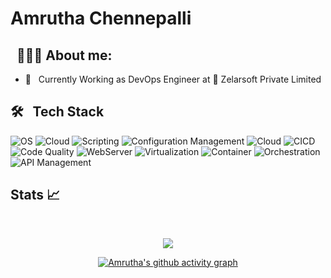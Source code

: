 # Amrutha Chennepalli 

## &nbsp; 👨🏻‍💻 About me:

- 🌱 &nbsp; Currently Working as DevOps Engineer at :office: Zelarsoft Private Limited




## 🛠 &nbsp; Tech Stack
![OS](https://img.shields.io/badge/Operating%20Systems-Linux%20%7C%20Windows%20%7C%20macOS-red)
![Cloud](https://img.shields.io/badge/Cloud%20Platform-AWS%20%7C%20Azure%20%7C%20GCP-blue)
![Scripting](https://img.shields.io/badge/Scripting-PowerShell%20%7C%20Bash/shell-scripting-lemon)
![Configuration Management](https://img.shields.io/badge/Configuration%20Management-Ansible%20%7C%20Terraform-purple)
![Cloud](https://img.shields.io/badge/IAC-Terraform%20%7C%20Pulumi-teal)
![CICD](https://img.shields.io/badge/CICD-Jenkins%20%7C%20GitOps%20%7C%20ArgoCD%20%7C%20FluxCD%20%7C%20RancherFleet-yellow)
![Code Quality](https://img.shields.io/badge/Code%20Analysis-SonarQube/Cloud-teal)
![WebServer](https://img.shields.io/badge/Webserver-Apache%20Server%20%7C%20Nginx-violet)
![Virtualization](https://img.shields.io/badge/Virtualization%20%7C%20VMWare-skyblue) 
![Container](https://img.shields.io/badge/Containerization-Docker-blue)
![Orchestration](https://img.shields.io/badge/Orchestration-Kubernetes%20%7C%20K3s%20%7C%20K3d%20%7C%20kind-magenta)
![API Management](https://img.shields.io/badge/Orchestration-KongAPIGateway%20%7C%20KongKonnect%20%7C%20-blue)





## Stats :chart_with_upwards_trend: 

<br/> 

<div align="center">

  ![](https://github-readme-streak-stats.herokuapp.com/?user=amruthavarshinic&theme=dark&dates=33C4FF)
  
[![Amrutha's github activity graph](https://github-readme-activity-graph.vercel.app/graph?username=amruthavarshinic&theme=react-dark)](https://github.com/manohar217/github-readme-activity-graph)

</div>
